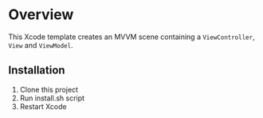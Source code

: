 # Overview

This Xcode template creates an MVVM scene containing a `ViewController`, `View` and `ViewModel`.

## Installation

1. Clone this project
2. Run install.sh script
3. Restart Xcode
